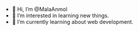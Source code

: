 - 👋 Hi, I’m @MalaAnmol
- 👀 I’m interested in learning new things.
- 🌱 I’m currently learning  about web development.


<!---
MalaAnmol/MalaAnmol is a ✨ special ✨ repository because its `README.md` (this file) appears on your GitHub profile.
You can click the Preview link to take a look at your changes.
--->

